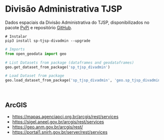 # Divisão Administrativa TJSP

Dados espaciais da Divisão Administrativa do TJSP, disponibilizados no
pacote [PyPi](https://pypi.org/project/sp-tjsp-divadmin/) e
repositório [GitHub](https://github.com/open-geodata/sp_tjsp_divadmin).

```shell
# Instalar
pip3 install sp-tjsp-divadmin --upgrade
```

```python
# Imports
from open_geodata import geo

# List Datasets from package (dataframes and geodataframes)
geo.get_dataset_from_package('sp_tjsp_divadmin')

# Load Dataset from package
geo.load_dataset_from_package('sp_tjsp_divadmin', 'geo.sp_tjsp_divadmin')
```

<br>

## ArcGIS

- https://mapas.agenciapcj.org.br/arcgis/rest/services
- https://sigel.aneel.gov.br/arcgis/rest/services
- https://geo.anm.gov.br/arcgis/rest/
- https://portal1.snirh.gov.br/server/rest/services